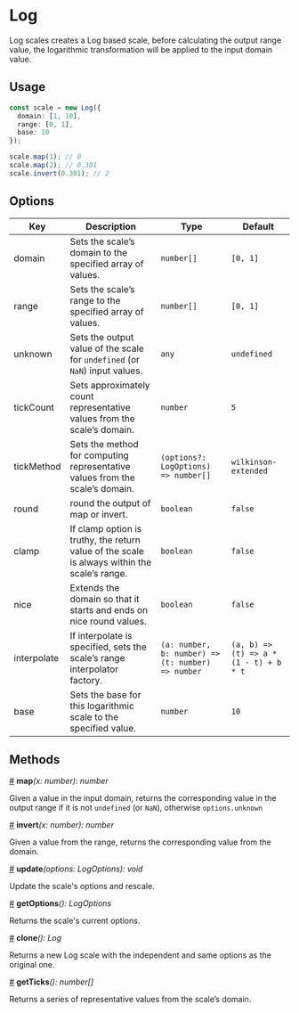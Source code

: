 # Log

Log scales creates a Log based scale, before calculating the output range value, the logarithmic transformation will be applied to the input domain value.

## Usage

```ts
const scale = new Log({
  domain: [1, 10],
  range: [0, 1],
  base: 10
});

scale.map(1); // 0
scale.map(2); // 0.301
scale.invert(0.301); // 2
```

## Options

| Key | Description | Type | Default|  
| ----| ----------- | -----| -------|
| domain | Sets the scale’s domain to the specified array of values. | `number[]` | `[0, 1]` |
| range | Sets the scale’s range to the specified array of values. | `number[]` | `[0, 1]` |
| unknown | Sets the output value of the scale for `undefined` (or `NaN`) input values. | `any` | `undefined` |
| tickCount | Sets approximately count representative values from the scale’s domain. | `number` | `5` |
| tickMethod | Sets the method for computing representative values from the scale’s domain. | `(options?: LogOptions) => number[]` | `wilkinson-extended` |
| round | round the output of map or invert. | `boolean` | `false` |
| clamp | If clamp option is truthy, the return value of the scale is always within the scale’s range. | `boolean` | `false` |
| nice | Extends the domain so that it starts and ends on nice round values. | `boolean` | `false` |
| interpolate | If interpolate is specified, sets the scale’s range interpolator factory. | `(a: number, b: number) => (t: number) => number` | `(a, b) => (t) => a * (1 - t) + b * t` |
| base | Sets the base for this logarithmic scale to the specified value. | `number` | `10` |

## Methods

<a name="Log_map" href="#Log_map">#</a> **map**<i>(x: number): number</i>

Given a value in the input domain, returns the corresponding value in the output range if it is not `undefined` (or `NaN`), otherwise `options.unknown`

<a name="Log_invert" href="#Log_invert">#</a> **invert**<i>(x: number): number</i>

Given a value from the range, returns the corresponding value from the domain.

<a name="Log_update" href="#Log_update">#</a> **update**<i>(options: LogOptions): void</i>

Update the scale's options and rescale.

<a name="Log_getOptions" href="#Log_getOptions">#</a> **getOptions**<i>(): LogOptions</i>

Returns the scale's current options.

<a name="Log_clone" href="#Log_clone">#</a> **clone**<i>(): Log</i>

Returns a new Log scale with the independent and same options as the original one.

<a name="Log_get_ticks" href="#Log_get_ticks">#</a> **getTicks**<i>(): number[]</i>

Returns a series of representative values from the scale’s domain.
